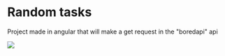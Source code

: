 # Random tasks

Project made in angular that will make a get request in the "boredapi" api


<img src="{https://img.shields.io/badge/Angular-DD0031?style=for-the-badge&logo=angular&logoColor=white}" />
